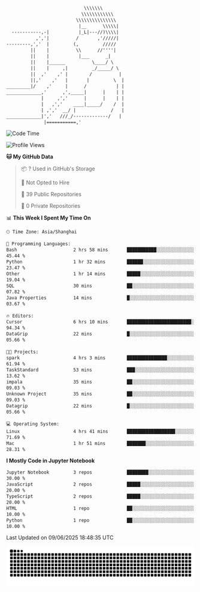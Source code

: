```
                             \\\\\\\
                            \\\\\\\\\\\\
                          \\\\\\\\\\\\\\\
                           |__      \\\\\|
  -----------,-|           |_L|---//)\\\\|
           ,','|          /       ,'/////|
---------,','  |         (,         /////
         ||    |          \\      //''''|
         ||    |           |___      _|
         ||    |______          \____/ \
         ||    |     ,|         _/_____/ \
         ||  ,'    ,' |        /          |
         ||,'    ,'   |       |         \  |
_________|/    ,'     |      /           | |
_____________,'      ,',_____|      |    | |
             |     ,','      |      |    | |
             |   ,','    ____|_____/    /  |
             | ,','  __/ |             /   |
_____________|','   ///_/-------------/   |
              |===========,'
```

<!--START_SECTION:waka-->
![Code Time](http://img.shields.io/badge/Code%20Time-31%20hrs%2017%20mins-blue)

![Profile Views](http://img.shields.io/badge/Profile%20Views-0-blue)

**🐱 My GitHub Data** 

> 📦 ? Used in GitHub's Storage 
 > 
> 🚫 Not Opted to Hire
 > 
> 📜 39 Public Repositories 
 > 
> 🔑 0 Private Repositories 
 > 
📊 **This Week I Spent My Time On** 

```text
🕑︎ Time Zone: Asia/Shanghai

💬 Programming Languages: 
Bash                     2 hrs 58 mins       ███████████░░░░░░░░░░░░░░   45.44 % 
Python                   1 hr 32 mins        ██████░░░░░░░░░░░░░░░░░░░   23.47 % 
Other                    1 hr 14 mins        █████░░░░░░░░░░░░░░░░░░░░   19.04 % 
SQL                      30 mins             ██░░░░░░░░░░░░░░░░░░░░░░░   07.82 % 
Java Properties          14 mins             █░░░░░░░░░░░░░░░░░░░░░░░░   03.67 % 

🔥 Editors: 
Cursor                   6 hrs 10 mins       ████████████████████████░   94.34 % 
DataGrip                 22 mins             █░░░░░░░░░░░░░░░░░░░░░░░░   05.66 % 

🐱‍💻 Projects: 
spark                    4 hrs 3 mins        ███████████████░░░░░░░░░░   61.94 % 
TaskStandard             53 mins             ███░░░░░░░░░░░░░░░░░░░░░░   13.62 % 
impala                   35 mins             ██░░░░░░░░░░░░░░░░░░░░░░░   09.03 % 
Unknown Project          35 mins             ██░░░░░░░░░░░░░░░░░░░░░░░   09.03 % 
Datagrip                 22 mins             █░░░░░░░░░░░░░░░░░░░░░░░░   05.66 % 

💻 Operating System: 
Linux                    4 hrs 41 mins       ██████████████████░░░░░░░   71.69 % 
Mac                      1 hr 51 mins        ███████░░░░░░░░░░░░░░░░░░   28.31 % 
```

**I Mostly Code in Jupyter Notebook** 

```text
Jupyter Notebook         3 repos             ████████░░░░░░░░░░░░░░░░░   30.00 % 
JavaScript               2 repos             █████░░░░░░░░░░░░░░░░░░░░   20.00 % 
TypeScript               2 repos             █████░░░░░░░░░░░░░░░░░░░░   20.00 % 
HTML                     1 repo              ██░░░░░░░░░░░░░░░░░░░░░░░   10.00 % 
Python                   1 repo              ██░░░░░░░░░░░░░░░░░░░░░░░   10.00 % 
```




 Last Updated on 09/06/2025 18:48:35 UTC
<!--END_SECTION:waka-->

<picture>
  <source media="(prefers-color-scheme: dark)" srcset="https://raw.githubusercontent.com/yuemanly/yuemanly/output/github-contribution-grid-snake-dark.svg" />
  <source media="(prefers-color-scheme: light)" srcset="https://raw.githubusercontent.com/yuemanly/yuemanly/output/github-contribution-grid-snake.svg" />
  <img alt="github-snake" src="https://raw.githubusercontent.com/yuemanly/yuemanly/output/github-contribution-grid-snake.svg" />
</picture>
<!--
**yuemanly/yuemanly** is a ✨ _special_ ✨ repository because its `README.md` (this file) appears on your GitHub profile.

Here are some ideas to get you started:

- 🔭 I’m currently working on ...
- 🌱 I’m currently learning ...
- 👯 I’m looking to collaborate on ...
- 🤔 I’m looking for help with ...
- 💬 Ask me about ...
- 📫 How to reach me: ...
- 😄 Pronouns: ...
- ⚡ Fun fact: ...
-->

